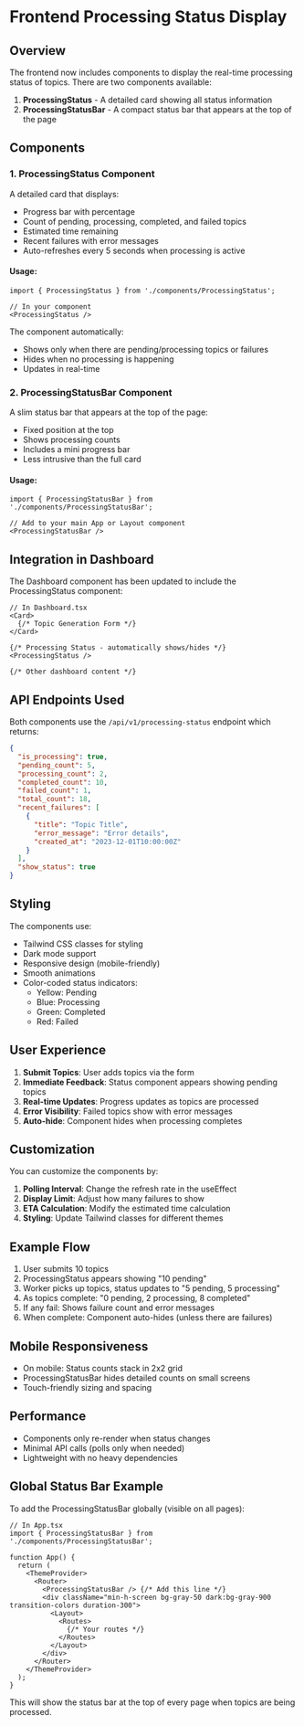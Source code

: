 # Frontend Processing Status Display

## Overview

The frontend now includes components to display the real-time processing status of topics. There are two components available:

1. **ProcessingStatus** - A detailed card showing all status information
2. **ProcessingStatusBar** - A compact status bar that appears at the top of the page

## Components

### 1. ProcessingStatus Component

A detailed card that displays:
- Progress bar with percentage
- Count of pending, processing, completed, and failed topics
- Estimated time remaining
- Recent failures with error messages
- Auto-refreshes every 5 seconds when processing is active

#### Usage:
```tsx
import { ProcessingStatus } from './components/ProcessingStatus';

// In your component
<ProcessingStatus />
```

The component automatically:
- Shows only when there are pending/processing topics or failures
- Hides when no processing is happening
- Updates in real-time

### 2. ProcessingStatusBar Component

A slim status bar that appears at the top of the page:
- Fixed position at the top
- Shows processing counts
- Includes a mini progress bar
- Less intrusive than the full card

#### Usage:
```tsx
import { ProcessingStatusBar } from './components/ProcessingStatusBar';

// Add to your main App or Layout component
<ProcessingStatusBar />
```

## Integration in Dashboard

The Dashboard component has been updated to include the ProcessingStatus component:

```tsx
// In Dashboard.tsx
<Card>
  {/* Topic Generation Form */}
</Card>

{/* Processing Status - automatically shows/hides */}
<ProcessingStatus />

{/* Other dashboard content */}
```

## API Endpoints Used

Both components use the `/api/v1/processing-status` endpoint which returns:

```json
{
  "is_processing": true,
  "pending_count": 5,
  "processing_count": 2,
  "completed_count": 10,
  "failed_count": 1,
  "total_count": 18,
  "recent_failures": [
    {
      "title": "Topic Title",
      "error_message": "Error details",
      "created_at": "2023-12-01T10:00:00Z"
    }
  ],
  "show_status": true
}
```

## Styling

The components use:
- Tailwind CSS classes for styling
- Dark mode support
- Responsive design (mobile-friendly)
- Smooth animations
- Color-coded status indicators:
  - Yellow: Pending
  - Blue: Processing
  - Green: Completed  
  - Red: Failed

## User Experience

1. **Submit Topics**: User adds topics via the form
2. **Immediate Feedback**: Status component appears showing pending topics
3. **Real-time Updates**: Progress updates as topics are processed
4. **Error Visibility**: Failed topics show with error messages
5. **Auto-hide**: Component hides when processing completes

## Customization

You can customize the components by:

1. **Polling Interval**: Change the refresh rate in the useEffect
2. **Display Limit**: Adjust how many failures to show
3. **ETA Calculation**: Modify the estimated time calculation
4. **Styling**: Update Tailwind classes for different themes

## Example Flow

1. User submits 10 topics
2. ProcessingStatus appears showing "10 pending"
3. Worker picks up topics, status updates to "5 pending, 5 processing"
4. As topics complete: "0 pending, 2 processing, 8 completed"
5. If any fail: Shows failure count and error messages
6. When complete: Component auto-hides (unless there are failures)

## Mobile Responsiveness

- On mobile: Status counts stack in 2x2 grid
- ProcessingStatusBar hides detailed counts on small screens
- Touch-friendly sizing and spacing

## Performance

- Components only re-render when status changes
- Minimal API calls (polls only when needed)
- Lightweight with no heavy dependencies

## Global Status Bar Example

To add the ProcessingStatusBar globally (visible on all pages):

```tsx
// In App.tsx
import { ProcessingStatusBar } from './components/ProcessingStatusBar';

function App() {
  return (
    <ThemeProvider>
      <Router>
        <ProcessingStatusBar /> {/* Add this line */}
        <div className="min-h-screen bg-gray-50 dark:bg-gray-900 transition-colors duration-300">
          <Layout>
            <Routes>
              {/* Your routes */}
            </Routes>
          </Layout>
        </div>
      </Router>
    </ThemeProvider>
  );
}
```

This will show the status bar at the top of every page when topics are being processed.
